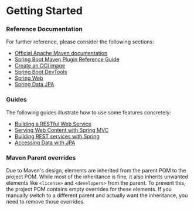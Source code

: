 # Getting Started

### Reference Documentation
For further reference, please consider the following sections:

* [Official Apache Maven documentation](https://maven.apache.org/guides/index.html)
* [Spring Boot Maven Plugin Reference Guide](https://docs.spring.io/spring-boot/3.4.11/maven-plugin)
* [Create an OCI image](https://docs.spring.io/spring-boot/3.4.11/maven-plugin/build-image.html)
* [Spring Boot DevTools](https://docs.spring.io/spring-boot/3.4.11/reference/using/devtools.html)
* [Spring Web](https://docs.spring.io/spring-boot/3.4.11/reference/web/servlet.html)
* [Spring Data JPA](https://docs.spring.io/spring-boot/3.4.11/reference/data/sql.html#data.sql.jpa-and-spring-data)

### Guides
The following guides illustrate how to use some features concretely:

* [Building a RESTful Web Service](https://spring.io/guides/gs/rest-service/)
* [Serving Web Content with Spring MVC](https://spring.io/guides/gs/serving-web-content/)
* [Building REST services with Spring](https://spring.io/guides/tutorials/rest/)
* [Accessing Data with JPA](https://spring.io/guides/gs/accessing-data-jpa/)

### Maven Parent overrides

Due to Maven's design, elements are inherited from the parent POM to the project POM.
While most of the inheritance is fine, it also inherits unwanted elements like `<license>` and `<developers>` from the parent.
To prevent this, the project POM contains empty overrides for these elements.
If you manually switch to a different parent and actually want the inheritance, you need to remove those overrides.

